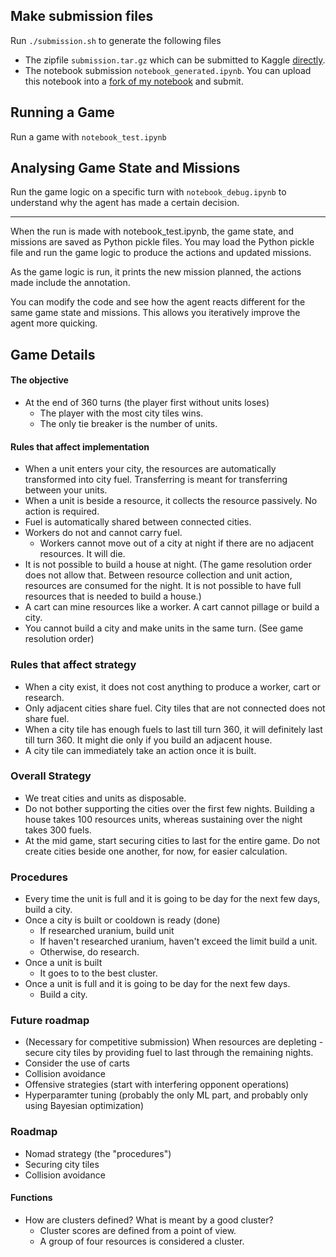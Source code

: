 ## **Make submission files**

Run `./submission.sh` to generate the following files

- The zipfile `submission.tar.gz` which can be submitted to Kaggle [directly](https://www.kaggle.com/c/lux-ai-2021/submissions).
- The notebook submission `notebook_generated.ipynb`. You can upload this notebook into a [fork of my notebook](https://www.kaggle.com/kernels/fork-version/73552476) and submit.


## **Running a Game**

Run a game with `notebook_test.ipynb`


## **Analysing Game State and Missions**

Run the game logic on a specific turn with `notebook_debug.ipynb` to understand why the agent has made a certain decision.

---

When the run is made with notebook_test.ipynb, the game state, and missions are saved as Python pickle files. You may load the Python pickle file and run the game logic to produce the actions and updated missions.

As the game logic is run, it prints the new mission planned, the actions made include the annotation.

You can modify the code and see how the agent reacts different for the same game state and missions. This allows you iteratively improve the agent more quicking.

## **Game Details**
#### The objective

- At the end of 360 turns (the player first without units loses)
  - The player with the most city tiles wins.
  - The only tie breaker is the number of units.


#### Rules that affect implementation

- When a unit enters your city, the resources are automatically transformed into city fuel. Transferring is meant for transferring between your units.
- When a unit is beside a resource, it collects the resource passively. No action is required.
- Fuel is automatically shared between connected cities.
- Workers do not and cannot carry fuel.
  - Workers cannot move out of a city at night if there are no adjacent resources. It will die.
- It is not possible to build a house at night. (The game resolution order does not allow that. Between resource collection and unit action, resources are consumed for the night. It is not possible to have full resources that is needed to build a house.)
- A cart can mine resources like a worker. A cart cannot pillage or build a city.
- You cannot build a city and make units in the same turn. (See game resolution order)



### Rules that affect strategy

- When a city exist, it does not cost anything to produce a worker, cart or research.
- Only adjacent cities share fuel. City tiles that are not connected does not share fuel.
- When a city tile has enough fuels to last till turn 360, it will definitely last till turn 360. It might die only if you build an adjacent house.
- A city tile can immediately take an action once it is built.


### Overall Strategy

- We treat cities and units as disposable.
- Do not bother supporting the cities over the first few nights. Building a house takes 100 resources units, whereas sustaining over the night takes 300 fuels.
- At the mid game, start securing cities to last for the entire game. Do not create cities beside one another, for now, for easier calculation.



### Procedures

- Every time the unit is full and it is going to be day for the next few days, build a city.
- Once a city is built or cooldown is ready (done)
  - If researched uranium, build unit
  - If haven't researched uranium, haven't exceed the limit  build a unit.
  - Otherwise, do research.
- Once a unit is built
  - It goes to to the best cluster.
- Once a unit is full and it is going to be day for the next few days.
  - Build a city.



### Future roadmap

- (Necessary for competitive submission) When resources are depleting - secure city tiles by providing fuel to last through the remaining nights.
- Consider the use of carts
- Collision avoidance
- Offensive strategies (start with interfering opponent operations)
- Hyperparamter tuning (probably the only ML part, and probably only using Bayesian optimization)



### Roadmap

- Nomad strategy (the "procedures")
- Securing city tiles
- Collision avoidance



#### Functions

- How are clusters defined? What is meant by a good cluster?
  - Cluster scores are defined from a point of view.
  - A group of four resources is considered a cluster.